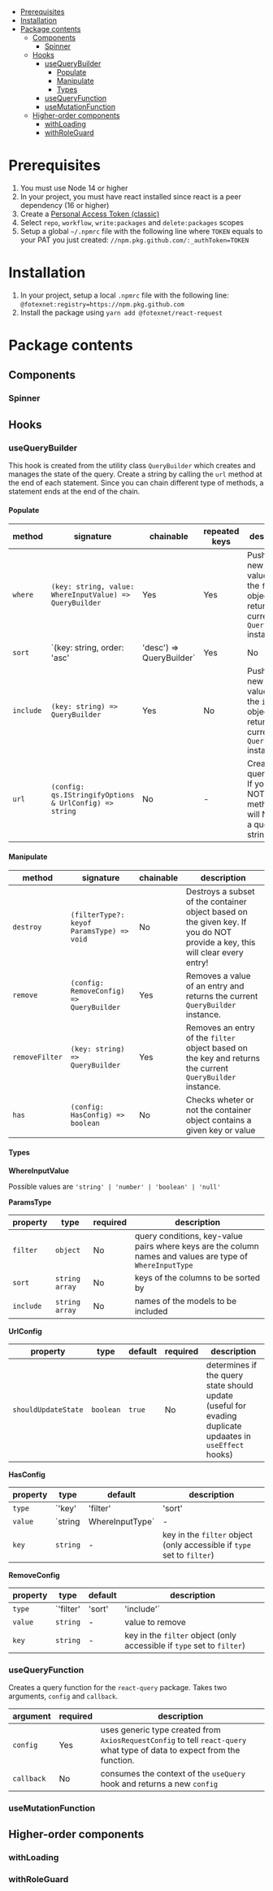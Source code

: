 - [Prerequisites](#prerequisites)
- [Installation](#installation)
- [Package contents](#package-contents)
  - [Components](#components)
    - [Spinner](#spinner)
  - [Hooks](#hooks)
    - [useQueryBuilder](#usequerybuilder)
      - [Populate](#populate)
      - [Manipulate](#manipulate)
      - [Types](#types)
    - [useQueryFunction](#usequeryfunction)
    - [useMutationFunction](#usemutationfunction)
  - [Higher-order components](#higher-order-components)
    - [withLoading](#withloading)
    - [withRoleGuard](#withroleguard)

# Prerequisites

1. You must use Node 14 or higher
2. In your project, you must have react installed since react is a peer dependency (16 or higher)
3. Create a [Personal Access Token (classic)](https://docs.github.com/en/authentication/keeping-your-account-and-data-secure/creating-a-personal-access-token#creating-a-personal-access-token-classic)
4. Select `repo`, `workflow`, `write:packages` and `delete:packages` scopes
5. Setup a global `~/.npmrc` file with the following line where `TOKEN` equals to your PAT you just created: `//npm.pkg.github.com/:_authToken=TOKEN`

# Installation

1. In your project, setup a local `.npmrc` file with the following line: `@fotexnet:registry=https://npm.pkg.github.com`
2. Install the package using `yarn add @fotexnet/react-request`

# Package contents

## Components

### Spinner

## Hooks

### useQueryBuilder

This hook is created from the utility class `QueryBuilder` which creates and manages the state of the query. Create a string by calling the `url` method at the end of each statement. Since you can chain different type of methods, a statement ends at the end of the chain.

#### Populate

| method    | signature                                               | chainable | repeated keys | description                                                                                          |
| --------- | ------------------------------------------------------- | --------- | ------------- | ---------------------------------------------------------------------------------------------------- |
| `where`   | `(key: string, value: WhereInputValue) => QueryBuilder` | Yes       | Yes           | Pushes a new key-value pair to the `filter` object and returns the current `QueryBuilder` instance.  |
| `sort`    | `(key: string, order: 'asc' | 'desc') => QueryBuilder`  | Yes       | No            | Pushes a new key-value pair to the `sort` object and returns the current `QueryBuilder` instance.    |
| `include` | `(key: string) => QueryBuilder`                         | Yes       | No            | Pushes a new key-value pair to the `include` object and returns the current `QueryBuilder` instance. |
| `url`     | `(config: qs.IStringifyOptions & UrlConfig) => string`  | No        | -             | Creates a query string. If you do NOT call this method, you will NOT get a query string at all!      |

#### Manipulate

| method         | signature                                 | chainable | description                                                                                                                 |
| -------------- | ----------------------------------------- | --------- | --------------------------------------------------------------------------------------------------------------------------- |
| `destroy`      | `(filterType?: keyof ParamsType) => void` | No        | Destroys a subset of the container object based on the given key. If you do NOT provide a key, this will clear every entry! |
| `remove`       | `(config: RemoveConfig) => QueryBuilder`  | Yes       | Removes a value of an entry and returns the current `QueryBuilder` instance.                                                |
| `removeFilter` | `(key: string) => QueryBuilder`           | Yes       | Removes an entry of the `filter` object based on the key and returns the current `QueryBuilder` instance.                   |
| `has`          | `(config: HasConfig) => boolean`          | No        | Checks wheter or not the container object contains a given key or value                                                     |

#### Types

**WhereInputValue**

Possible values are `'string' | 'number' | 'boolean' | 'null'`

**ParamsType**

| property  | type           | required | description                                                                                               |
| --------- | -------------- | -------- | --------------------------------------------------------------------------------------------------------- |
| `filter`  | `object`       | No       | query conditions, key-value pairs where keys are the column names and values are type of `WhereInputType` |
| `sort`    | `string array` | No       | keys of the columns to be sorted by                                                                       |
| `include` | `string array` | No       | names of the models to be included                                                                        |

**UrlConfig**

| property            | type      | default | required | description                                                                                              |
| ------------------- | --------- | ------- | -------- | -------------------------------------------------------------------------------------------------------- |
| `shouldUpdateState` | `boolean` | `true`  | No       | determines if the query state should update (useful for evading duplicate updaates in `useEffect` hooks) |

**HasConfig**

| property | type                                    | default | description                                                                                            |
| -------- | --------------------------------------- | ------- | ------------------------------------------------------------------------------------------------------ |
| `type`   | `'key' | 'filter' | 'sort' | 'include'` | -       | key in the container object (`'key'` is a special type that searches in the `filter` object for a key) |
| `value`  | `string | WhereInputType`               | -       | value to find                                                                                          |
| `key`    | `string`                                | -       | key in the `filter` object (only accessible if `type` set to `filter`)                                 |

**RemoveConfig**

| property | type                            | default | description                                                            |
| -------- | ------------------------------- | ------- | ---------------------------------------------------------------------- |
| `type`   | `'filter' | 'sort' | 'include'` | -       | key in the container object                                            |
| `value`  | `string`                        | -       | value to remove                                                        |
| `key`    | `string`                        | -       | key in the `filter` object (only accessible if `type` set to `filter`) |

### useQueryFunction

Creates a query function for the `react-query` package. Takes two arguments, `config` and `callback`.

| argument   | required | description                                                                                                              |
| ---------- | -------- | ------------------------------------------------------------------------------------------------------------------------ |
| `config`   | Yes      | uses generic type created from `AxiosRequestConfig` to tell `react-query` what type of data to expect from the function. |
| `callback` | No       | consumes the context of the `useQuery` hook and returns a new `config`                                                   |

### useMutationFunction

## Higher-order components

### withLoading

### withRoleGuard
